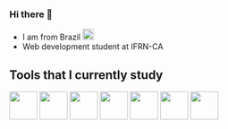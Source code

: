 ### Hi there 👋

<link rel="stylesheet" type='text/css' href="https://cdn.jsdelivr.net/gh/devicons/devicon@latest/devicon.min.css" />
          
<!--
**oYeiou/oYeiou** is a ✨ _special_ ✨ repository because its `README.md` (this file) appears on your GitHub profile.

Here are some ideas to get you started:
-->

- I am from Brazil <img style="width:20px;" src="https://github.com/user-attachments/assets/3c6802f5-9bca-4ea0-94f2-f97365ce4395"> 
- Web development student at IFRN-CA

## Tools that I currently study

<div> 
  <a href="https://python.org"><img style="width:50px" src="https://cdn.jsdelivr.net/gh/devicons/devicon@latest/icons/python/python-original-wordmark.svg"/></a>
  <a href=https://flask.palletsprojects.com/en/stable/><img style="width:50px" src="https://encrypted-tbn0.gstatic.com/images?q=tbn:ANd9GcTmodB0KyI7LsMskShiJJO_k_K9x16Ix-BUdA&s"></a>             
  <a href="https://developer.mozilla.org/pt-BR/docs/Web/HTML"><img style="width:50px" src="https://cdn.jsdelivr.net/gh/devicons/devicon@latest/icons/html5/html5-original.svg"></a>
  <a href="https://developer.mozilla.org/pt-BR/docs/Web/JavaScript"><img style="width:50px" src="https://cdn.jsdelivr.net/gh/devicons/devicon@latest/icons/javascript/javascript-original.svg"></a>
  <a href="https://developer.mozilla.org/pt-BR/docs/Web/CSS"><img style="width:50px" src="https://cdn.jsdelivr.net/gh/devicons/devicon@latest/icons/css3/css3-original.svg"></a> 
  <a href="https://mysql.com"><img style="width:50px" src="https://www.freepnglogos.com/uploads/logo-mysql-png/logo-mysql-development-mysql-logo-code-icon-9.png"/></a>
  <a href="https://www.sqlite.org"><img style="width:50px" src="https://officeforest.org/wp/wp-content/uploads/2019/05/256px-Sqlite-square-icon.svg_-200x200.png"/></a>  
</div>

